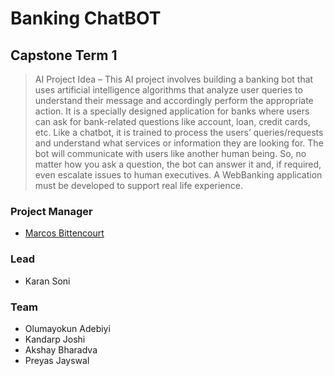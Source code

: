 # Banking ChatBOT
## Capstone Term 1
> AI Project Idea – This AI project involves building a banking bot that uses artificial intelligence algorithms that analyze user queries to understand their message and accordingly perform the appropriate action. It is a specially designed application for banks where users can ask for bank-related questions like account, loan, credit cards, etc. Like a chatbot, it is trained to process the users’ queries/requests and understand what services or information they are looking for. The bot will communicate with users like another human being. So, no matter how you ask a question, the bot can answer it and, if required, even escalate issues to human executives. A WebBanking application must be developed to support real life experience.
### Project Manager
  - [Marcos Bittencourt](https://www.linkedin.com/in/marcosbittencourt/)
### Lead
  - Karan Soni

### Team
  - Olumayokun Adebiyi
  - Kandarp Joshi
  - Akshay Bharadva
  - Preyas Jayswal
